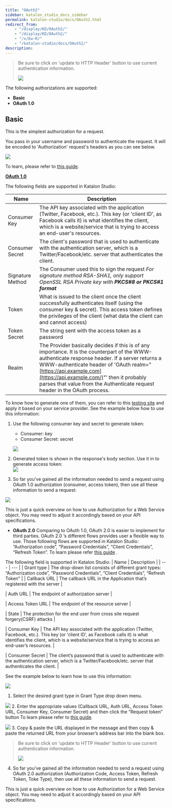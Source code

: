 ```yaml
---
title: "OAuth2" 
sidebar: katalon_studio_docs_sidebar
permalink: katalon-studio/docs/OAuth2.html 
redirect_from:
    - "/display/KD/OAuth2/"
    - "/display/KD/OAuth2/"
    - "/x/Ew-R/"
    - "/katalon-studio/docs/OAuth2/"
description: 
---
```

> Be sure to click on 'update to HTTP Header' button to use current authentication information.
> 
> ![](../../images/katalon-studio/docs/OAuth2/1.png)

  
The following authorizations are supported:

*   **Basic**
*   **OAuth 1.0**

Basic
-----

This is the simplest authorization for a request.

You pass in your username and password to authenticate the request. It will be encoded to 'Authorization' request's headers as you can see below. 

![](../../images/katalon-studio/docs/copy-of-authorization/Screen-Shot-2018-08-08-at-09.36.21.png)

To learn, please refer to [this guide](https://swagger.io/docs/specification/authentication/basic-authentication/).

**[OAuth 1.0](https://oauth.net/core/1.0a/)**

The following fields are supported in Katalon Studio:

| Name | Description |
| --- | --- |
| Consumer Key | The API key associated with the application (Twitter, Facebook, etc.). This key (or 'client ID', as Facebook calls it) is what identifies the client, which is a website/service that is trying to access an end-user's resources. |
| Consumer Secret | The client's password that is used to authenticate with the authentication server, which is a Twitter/Facebook/etc. server that authenticates the client. |
| Signature Method | The Consumer used this to sign the request _For signature method RSA-SHA1, only support OpenSSL RSA Private key with **PKCS#8 or PKCS#1 format**_ |
| Token | What is issued to the client once the client successfully authenticates itself (using the consumer key & secret). This access token defines the privileges of the client (what data the client can and cannot access) |
| Token Secret | The string sent with the access token as a password |
| Realm | The Provider basically decides if this is of any importance. It is the counterpart of the WWW-authenticate response header. If a server returns a WWW-authenticate header of 'OAuth realm="[https://api.example.com](https://api.example.com/)"' then it probably parses that value from the Authenticate request header in the OAuth process. |

To know how to generate one of them, you can refer to this [testing site](http://term.ie/oauth/example/index.php) and apply it based on your service provider. See the example below how to use this information:

1.  Use the following consumer key and secret to generate token:
    
    *   Consumer: key
    *   Consumer Secret: secret
    
    ![](../../images/katalon-studio/docs/copy-of-authorization/Screen-Shot-2018-08-08-at-11.10.21.png)
2.  Generated token is shown in the response's body section. Use it in to generate access token:  
    ![](../../images/katalon-studio/docs/copy-of-authorization/Screen-Shot-2018-08-08-at-11.22.08.png)
3.  So far you've gained all the information needed to send a request using OAuth 1.0 authorization (consumer, access token), then use all these information to send a request:

![](../../images/katalon-studio/docs/copy-of-authorization/Screen-Shot-2018-08-08-at-11.36.20.png)

This is just a quick overview on how to use Authorization for a Web Service object. You may need to adjust it accordingly based on your API specifications.

*   **OAuth 2.0**
Comparing to OAuth 1.0, OAuth 2.0 is easier to implement for third parties. OAuth 2.0 ’s different flows provides user a flexible way to use. Those following flows are supported in Katalon Studio: “Authorization code”, “Password Credentials”, “Client Credentials”, “Refresh Token”.
To learn please refer [this guide](https://oauth.net/2/grant-types/) .

The following field is supported in Katalon Studio:
| Name | Description |
| --- | --- |
| Grant type |	The drop-down list consists of different grant types: “Authorization code”, “Password Credentials”, “Client Credentials”, “Refresh Token” |
| Callback URL	|  The callback URL in the Application that’s registered with the server |

| Auth URL | 	The endpoint of authorization server |

| Access Token  URL  |	The endpoint of the resource server |

| State	|  The protection for the end user from cross site request forgery(CSRF) attacks |

| Consumer Key |	The API key associated with the application (Twitter, Facebook, etc.). This key (or ‘client ID’, as Facebook calls it) is what identifies the client, which is a website/service that is trying to access an end-user’s resources. |

| Consumer Secret	| The client’s password that is used to authenticate with the authentication server, which is a Twitter/Facebook/etc. server that authenticates the client. |

See the example below to learn how to use this information:
 
![](../../images/katalon-studio/docs/OAuth2/1.png)
1.	Select the desired grant type in Grant Type drop down menu.  

![](../../images/katalon-studio/docs/OAuth2/2.png)
2.	Enter the appropriate values (Callback URL, Auth URL, Access Token URL, Consumer Key, Consumer Secret) and then click the “Request token” button
To learn please refer to [this guide](https://apidocs.imgur.com/#authorization-and-oauth). 

![](../../images/katalon-studio/docs/OAuth2/3.png)
3.	Copy & paste the URL displayed in the message and then copy & paste the returned URL from your browser’s address bar into the blank box.  

> Be sure to click on 'update to HTTP Header' button to use current authentication information.
> 
> ![](../../images/katalon-studio/docs/OAuth2/4.png)
4. So far you’ve gained all the information needed to send a request using OAuth 2.0 authorization (Authorization Code, Access Token, Refresh Token, Toke Type), then use all these information to send a request.  

This is just a quick overview on how to use Authorization for a Web Service object. You may need to adjust it accordingly based on your API specifications.
